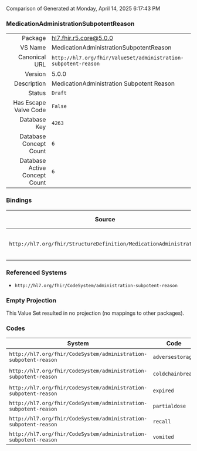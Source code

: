 Comparison of 
Generated at Monday, April 14, 2025 6:17:43 PM

### MedicationAdministrationSubpotentReason

|      |     |
| ---: | --- |
| Package | hl7.fhir.r5.core@5.0.0 |
| VS Name | MedicationAdministrationSubpotentReason |
| Canonical URL | `http://hl7.org/fhir/ValueSet/administration-subpotent-reason` |
| Version | 5.0.0 |
| Description | MedicationAdministration Subpotent Reason |
| Status | `Draft` |
| Has Escape Valve Code | `False` |
| Database Key | `4263` |
| Database Concept Count | `6` |
| Database Active Concept Count | `6` |
### Bindings

| Source | Element | Binding | Strength | Element Short |
| ------ | ------- | ------- | -------- | ------------- |
| `http://hl7.org/fhir/StructureDefinition/MedicationAdministration` | `MedicationAdministration.subPotentReason` | `http://hl7.org/fhir/ValueSet/administration-subpotent-reason` | `Example` | Reason full dose was not administered |

### Referenced Systems

* `http://hl7.org/fhir/CodeSystem/administration-subpotent-reason`
### Empty Projection

This Value Set resulted in no projection (no mappings to other packages).

### Codes

| System | Code | Display |
| ------ | ---- | ------- |
| `http://hl7.org/fhir/CodeSystem/administration-subpotent-reason` | `adversestorage` | Adverse Storage |
| `http://hl7.org/fhir/CodeSystem/administration-subpotent-reason` | `coldchainbreak` | Cold Chain Break |
| `http://hl7.org/fhir/CodeSystem/administration-subpotent-reason` | `expired` | Expired Product |
| `http://hl7.org/fhir/CodeSystem/administration-subpotent-reason` | `partialdose` | Partial Dose |
| `http://hl7.org/fhir/CodeSystem/administration-subpotent-reason` | `recall` | Manufacturer Recall |
| `http://hl7.org/fhir/CodeSystem/administration-subpotent-reason` | `vomited` | Vomited |
